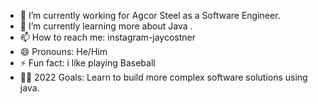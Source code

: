 


- 🏢 I’m currently working for Agcor Steel as a  Software Engineer.
- 🏫 I’m currently learning more about Java .
- 📫 How to reach me: instagram-jaycostner
- 😄 Pronouns: He/Him
- ⚡ Fun fact: i like playing Baseball 
- 🙌🏼 2022 Goals: Learn to build more complex software solutions using java.

